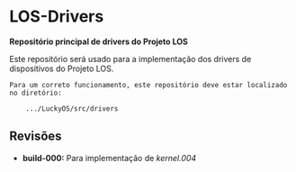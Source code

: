 # LOS-Drivers #
**Repositório principal de drivers do Projeto LOS**

Este repositório será usado para a implementação dos drivers de dispositivos do Projeto LOS.

```
Para um correto funcionamento, este repositório deve estar localizado no diretório:

	.../LuckyOS/src/drivers
```

## Revisões ##

* **build-000:** Para implementação de *kernel.004*
